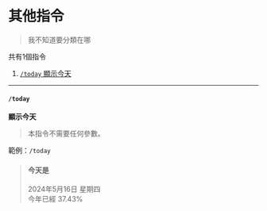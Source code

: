 # 其他指令
> 我不知道要分類在哪

共有1個指令  
1. [`/today` 顯示今天](#today)


---
#### `/today`
**顯示今天**  
> 本指令不需要任何參數。  

範例：`/today`
>#### 今天是
>2024年5月16日 星期四  
>今年已經 37.43%

